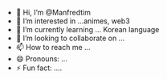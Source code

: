 - 👋 Hi, I’m @Manfredtim
- 👀 I’m interested in ...animes, web3
- 🌱 I’m currently learning ... Korean language
- 💞️ I’m looking to collaborate on ...
- 📫 How to reach me ...
- 😄 Pronouns: ...
- ⚡ Fun fact: ....

<!---
Manfredtim/Manfredtim is a ✨ special ✨ repository because its `README.md` (this file) appears on your GitHub profile.
You can click the Preview link to take a look at your changes.
--->
